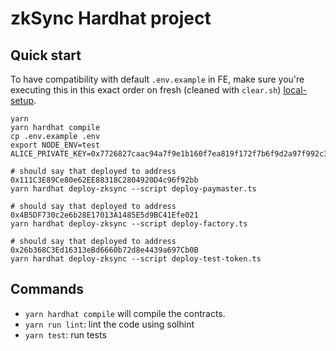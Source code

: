 # zkSync Hardhat project

## Quick start

To have compatibility with default `.env.example` in FE, make sure you're executing this in this exact order on fresh (cleaned with `clear.sh`) [local-setup](../local-setup/README.md).

```
yarn
yarn hardhat compile
cp .env.example .env
export NODE_ENV=test ALICE_PRIVATE_KEY=0x7726827caac94a7f9e1b160f7ea819f172f7b6f9d2a97f992c38edeab82d4110

# should say that deployed to address 0x111C3E89Ce80e62EE88318C2804920D4c96f92bb
yarn hardhat deploy-zksync --script deploy-paymaster.ts

# should say that deployed to address 0x4B5DF730c2e6b28E17013A1485E5d9BC41Efe021
yarn hardhat deploy-zksync --script deploy-factory.ts

# should say that deployed to address 0x26b368C3Ed16313eBd6660b72d8e4439a697Cb0B
yarn hardhat deploy-zksync --script deploy-test-token.ts
```

## Commands

- `yarn hardhat compile` will compile the contracts.
- `yarn run lint`: lint the code using solhint
- `yarn test`: run tests